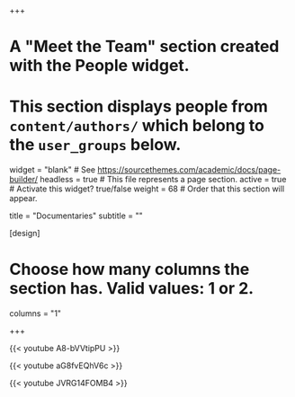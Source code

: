 +++
# A "Meet the Team" section created with the People widget.
# This section displays people from `content/authors/` which belong to the `user_groups` below.

widget = "blank"  # See https://sourcethemes.com/academic/docs/page-builder/
headless = true  # This file represents a page section.
active = true  # Activate this widget? true/false
weight = 68  # Order that this section will appear.

title = "Documentaries"
subtitle = ""

[design]
  # Choose how many columns the section has. Valid values: 1 or 2.
  columns = "1"

+++

{{< youtube A8-bVVtipPU >}}

{{< youtube aG8fvEQhV6c >}}

{{< youtube JVRG14FOMB4 >}}
